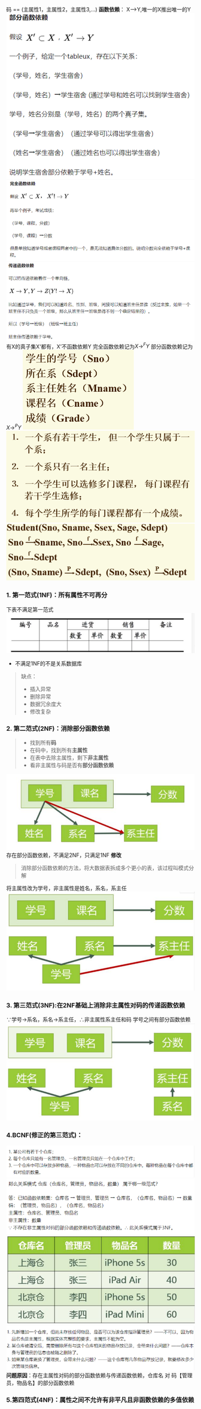 码 == (主属性1，主属性2，主属性3,...)
**函数依赖**： X——>Y,唯一的X推出唯一的Y
![](../../pics/部分函数依赖.png)
![](../../pics/完全函数依赖.png)
![](../../pics/传递函数依赖.png)
有X的真子集X‘都有，X’不函数依赖Y
完全函数依赖记为$X\rightarrow^FY$
部分函数依赖记为$X\rightarrow^PY$
![](../../pics/范式1.png)
![](../../pics/范式2.png)
![](../../pics/依赖关系例子.png)
### 1. 第一范式(1NF)：所有属性不可再分
下表不满足第一范式
![](../../pics/范式3.png)
 - 不满足1NF的不是关系数据库
> 缺点：
> - 插入异常
> - 删除异常
> - 数据冗余度大
> - 修改复杂
### 2. 第二范式(2NF)：消除部分函数依赖
> -  找到所有**码**
> -  在码中，找到所有**主属性**
> - 在表中去除主属性，剩下**非主属性**
> - 看非主属性与码是否有**部分函数依赖**

![](../../pics/第二范式.png)
存在部分函数依赖，不满足2NF，只满足1NF
**修改**
>消除部分函数依赖的方法，将大数据表拆成多个更小的表，该过程叫模式分解

将主属性改为学号，非主属性是姓名，系名，系主任
![](../../pics/范式5.png)

### 3. 第三范式(3NF):在2NF基础上消除非主属性对码的传递函数依赖
$\because$学号$\rightarrow$系名，系名$\rightarrow$系主任，$\therefore$非主属性系主任和码 学号之间有部分函数依赖
![](../../pics/范式6.png)

### 4.BCNF(修正的第三范式)：
![](../../pics/BCNF.png)
![](../../pics/BCNF2.png)
![](../../pics/BCNF3.png)
![](../../pics/BCNF4.png)
**问题原因**：存在主属性对码的部分函数依赖与传递函数依赖，仓库名 对 码【管理员，物品名】的部分函数依赖

### 5.第四范式(4NF)：属性之间不允许有非平凡且非函数依赖的多值依赖